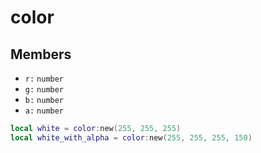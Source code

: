 # color

## Members

* `r:` `number`
* `g:` `number`
* `b:` `number`
* `a:` `number`

```lua
local white = color:new(255, 255, 255)
local white_with_alpha = color:new(255, 255, 255, 150)
```
